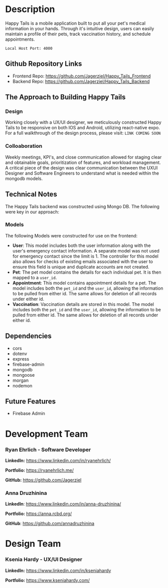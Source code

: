 # Description
Happy Tails is a mobile application built to put all your pet's medical information in your hands. Through it's intuitive design, users can easily maintain a profile of their pets, track vaccination history, and schedule appointments.

`Local Host Port: 4000`

## Github Repository Links
- Frontend Repo: https://github.com/Jagerziel/Happy_Tails_Frontend
- Backend Repo: https://github.com/Jagerziel/Happy_Tails_Backend

## The Approach to Building Happy Tails

### Design

Working closely with a UX/UI designer, we meticulously constructed Happy Tails to be responsive on both IOS and Android, utilizing react-native expo.  For a full walkthrough of the design process, please visit: `LINK COMING SOON`

### Colloaboration

Weekly meetings, KPI's, and close communication allowed for staging clear and obtainable goals, prioritization of features, and workload management.  A critical piece of the design was clear communication between the UXUI Designer and Software Engineers to understand what is needed within the mongodb models.

## Technical Notes

The Happy Tails backend was constructed using Mongo DB.  The following were key in our approach:

### Models

The following Models were constructed for use on the frontend:
 - **User**: This model includes both the user information along with the user's emergency contact information.  A separate model was not used for emergency contact since the limit is 1.  The controller for this model also allows for checks of existing emails associated with the user to ensure this field is unique and duplicate accounts are not created.
 - **Pet**: The pet model contains the details for each individual pet.  It is then mapped to a `user_id`.  
 - **Appointment**: This model contains appointment details for a pet.  The model includes both the `pet_id` and the `user_id`, allowing the information to be pulled from either id.  The same allows for deletion of all records under either id.
 - **Vaccination**: Vaccination details are stored in this model.  The model includes both the `pet_id` and the `user_id`, allowing the information to be pulled from either id. The same allows for deletion of all records under either id.

## Dependencies

 - cors
 - dotenv
 - express
 - firebase-admin
 - mongodb
 - mongoose
 - morgan
 - nodemon

## Future Features
 - Firebase Admin


# Development Team

### Ryan Ehrlich - Software Developer

**LinkedIn:** https://www.linkedin.com/in/ryanehrlich/

**Portfolio:** https://ryanehrlich.me/

**GitHub:** https://github.com/Jagerziel

### Anna Druzhinina

**LinkedIn**: https://www.linkedin.com/in/anna-druzhinina/

**Portfolio:** https://anna.rcbd.org/

**GitHub**: https://github.com/annadruzhinina

# Design Team

### Ksenia Hardy - UX/UI Designer

**LinkedIn:** https://www.linkedin.com/in/kseniahardy

**Portfolio:** https://www.kseniahardy.com/


